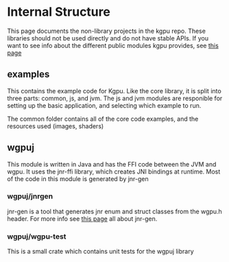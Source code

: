 # Internal Structure

This page documents the non-library projects in the kgpu repo. These libraries should not be used directly and do not have stable APIs.
If you want to see info about the different public modules kgpu provides, see [this page](../-modules.md)

## examples

This contains the example code for Kgpu. Like the core library, it is split into three parts: common, js, and jvm.
The js and jvm modules are responible for setting up the basic application, and selecting which example to run.

The common folder contains all of the core code examples, and the resources used (images, shaders)

## wgpuj

This module is written in Java and has the FFI code between the JVM and wgpu. It uses the jnr-ffi library,
which creates JNI bindings at runtime. Most of the code in this module is generated by jnr-gen

### wgpuj/jnrgen

jnr-gen is a tool that generates jnr enum and struct classes from the wgpu.h header. For more info see
[this page](jnrgen.md) all about jnr-gen.

### wgpuj/wgpu-test

This is a small crate which contains unit tests for the wgpuj library